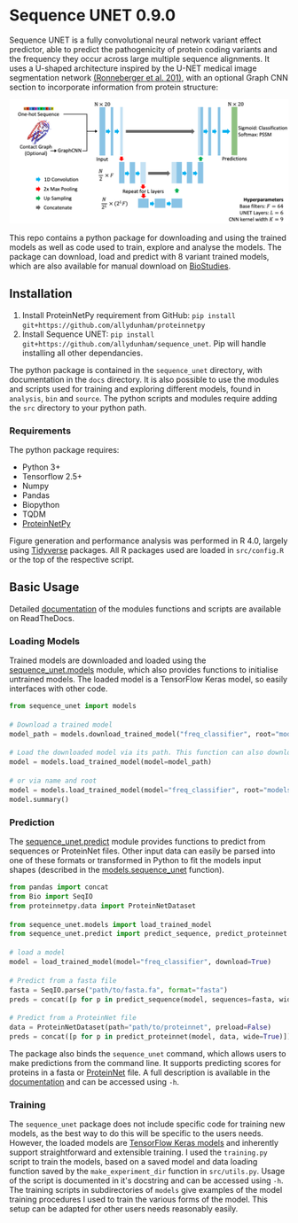 # Sequence UNET 0.9.0

Sequence UNET is a fully convolutional neural network variant effect predictor, able to predict the pathogenicity of protein coding variants and the frequency they occur across large multiple sequence alignments.
It uses a U-shaped architecture inspired by the U-NET medical image segmentation network [(Ronneberger et al. 201)](http://arxiv.org/abs/1505.04597), with an optional Graph CNN section to incorporate information from protein structure:

![Sequence UNET model schematic](figures/model_schematic.png)

This repo contains a python package for downloading and using the trained models as well as code used to train, explore and analyse the models.
The package can download, load and predict with 8 variant trained models, which are also available for manual download on [BioStudies](https://www.ebi.ac.uk/biostudies/studies/S-BSST732).

## Installation

1. Install ProteinNetPy requirement from GitHub: `pip install git+https://github.com/allydunham/proteinnetpy`
2. Install Sequence UNET: `pip install git+https://github.com/allydunham/sequence_unet`. Pip will handle installing all other dependancies.

The python package is contained in the `sequence_unet` directory, with documentation in the `docs` directory.
It is also possible to use the modules and scripts used for training and exploring different models, found in `analysis`, `bin` and `source`.
The python scripts and modules require adding the `src` directory to your python path.

### Requirements

The python package requires:

* Python 3+
* Tensorflow 2.5+
* Numpy
* Pandas
* Biopython
* TQDM
* [ProteinNetPy](https://github.com/allydunham/proteinnetpy)

Figure generation and performance analysis was performed in R 4.0, largely using [Tidyverse](https://www.tidyverse.org/) packages.
All R packages used are loaded in `src/config.R` or the top of the respective script.

## Basic Usage

Detailed [documentation](https://sequence-unet.readthedocs.io/en/latest/) of the modules functions and scripts are available on ReadTheDocs.

### Loading Models

Trained models are downloaded and loaded using the [sequence_unet.models](https://sequence-unet.readthedocs.io/en/latest/models.html) module, which also provides functions to initialise untrained models.
The loaded model is a TensorFlow Keras model, so easily interfaces with other code.

```python
from sequence_unet import models

# Download a trained model
model_path = models.download_trained_model("freq_classifier", root="models", model_format="tf")

# Load the downloaded model via its path. This function can also download the model if not found
model = models.load_trained_model(model=model_path)

# or via name and root
model = models.load_trained_model(model="freq_classifier", root="models")
model.summary()
```

### Prediction

The [sequence_unet.predict](https://sequence-unet.readthedocs.io/en/latest/predict.html) module provides functions to predict from sequences or ProteinNet files.
Other input data can easily be parsed into one of these formats or transformed in Python to fit the models input shapes (described in the [models.sequence_unet](https://sequence-unet.readthedocs.io/en/latest/models.html#sequence_unet.models.sequence_unet) function).

```python
from pandas import concat
from Bio import SeqIO
from proteinnetpy.data import ProteinNetDataset

from sequence_unet.models import load_trained_model
from sequence_unet.predict import predict_sequence, predict_proteinnet

# load a model
model = load_trained_model(model="freq_classifier", download=True)

# Predict from a fasta file
fasta = SeqIO.parse("path/to/fasta.fa", format="fasta")
preds = concat([p for p in predict_sequence(model, sequences=fasta, wide=True)])

# Predict from a ProteinNet file
data = ProteinNetDataset(path="path/to/proteinnet", preload=False)
preds = concat([p for p in predict_proteinnet(model, data, wide=True)])
```

The package also binds the `sequence_unet` command, which allows users to make predictions from the command line.
It supports predicting scores for proteins in a fasta or [ProteinNet](https://github.com/aqlaboratory/proteinnet/) file.
A full description is available in the [documentation](https://sequence-unet.readthedocs.io/en/latest/scripts.html) and can be accessed using `-h`.

### Training

The `sequence_unet` package does not include specific code for training new models, as the best way to do this will be specific to the users needs.
However, the loaded models are [TensorFlow Keras models](https://www.tensorflow.org/api_docs/python/tf/keras/Model) and inherently support straightforward and extensible training.
I used the `training.py` script to train the models, based on a saved model and data loading function saved by the `make_experiment_dir` function in `src/utils.py`.
Usage of the script is documented in it's docstring and can be accessed using `-h`.
The training scripts in subdirectories of `models` give examples of the model training procedures I used to train the various forms of the model.
This setup can be adapted for other users needs reasonably easily.
